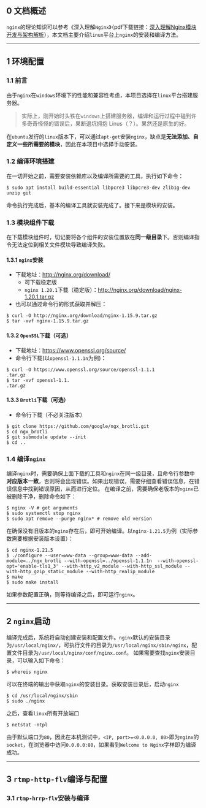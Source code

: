 ## 0 文档概述

`nginx`的理论知识可以参考《深入理解`Nginx`》（pdf下载链接：[深入理解Nginx模块开发与架构解析](https://github.com/3masterplus/book/blob/master/%E6%B7%B1%E5%85%A5%E7%90%86%E8%A7%A3Nginx%E6%A8%A1%E5%9D%97%E5%BC%80%E5%8F%91%E4%B8%8E%E6%9E%B6%E6%9E%84%E8%A7%A3%E6%9E%90.pdf)），本文档主要介绍`linux`平台上`nginx`的安装和编译方法。

---
## 1 环境配置
### 1.1 前言
由于`nginx`在`windows`环境下的性能和兼容性考虑，本项目选择在`linux`平台搭建服务器。
> 实际上，刚开始时头铁在`windows`上搭建服务器，编译和运行过程中碰到许多奇奇怪怪的错误后，果断退坑拥抱 Linus（？）。果然还是原生的好。

在`ubuntu`发行的`linux`版本下，可以通过`apt-get`安装`nginx`，缺点是**无法添加、自定义一些所需要的模块**，因此在本项目中选择手动安装。

### 1.2 编译环境搭建
在一切开始之前，需要安装依赖库以及编译所需要的工具，执行如下命令：
```shell
$ sudo apt install build-essential libpcre3 libpcre3-dev zlib1g-dev unzip git
```
命令执行完成后，基本的编译工具就安装完成了。接下来是模块的安装。

### 1.3 模块组件下载
在下载模块组件时，切记要将各个组件的安装位置放在**同一级目录**下。否则编译指令无法定位到相关文件模块导致编译失败。

#### 1.3.1 `nginx`安装
- 下载地址：http://nginx.org/download/
  - 可下载稳定版
  - `nginx 1.20.1`下载（稳定版）：http://nginx.org/download/nginx-1.20.1.tar.gz
- 也可以通过命令行的形式获取并解压：
```shell
$ curl -O http://nginx.org/download/nginx-1.15.9.tar.gz
$ tar -xvf nginx-1.15.9.tar.gz
```

#### 1.3.2 `OpenSSL`下载（可选）
- 下载地址：https://www.openssl.org/source/
- 命令行下载(以`openssl-1.1.1n`为例)：
```shell
$ curl -O https://www.openssl.org/source/openssl-1.1.1
.tar.gz
$ tar -xvf openssl-1.1.
.tar.gz 
```

#### 1.3.3 `Brotli`下载（可选）
- 命令行下载（不必关注版本）
```shell
$ git clone https://github.com/google/ngx_brotli.git
$ cd ngx_brotli
$ git submodule update --init
$ cd ..
```

### 1.4 编译`nginx`
编译`nginx`时，需要确保上面下载的工具和`nginx`在同一级目录，且命令行参数中**对应版本一致**，否则将会出现错误。如果出现错误，需要仔细查看错误信息，在错误信息中找到错误原因，从而进行定位。
在编译之前，需要确保老版本的`nginx`已被删除干净，删除命令如下：
```shell
$ nginx -V # get arguments
$ sudo systemctl stop nginx
$ sudo apt remove --purge nginx* # remove old version
```
在确保没有旧版本的`nginx`存在后，即可开始编译。以`nginx-1.21.5`为例（实际参数需要根据安装版本设置）：
```shell
$ cd nginx-1.21.5
$ ./configure --user=www-data --group=www-data --add-module=../ngx_brotli --with-openssl=../openssl-1.1.1n  --with-openssl-opt='enable-tls1_3' --with-http_v2_module --with-http_ssl_module --with-http_gzip_static_module --with-http_realip_module
$ make
$ sudo make install
```
如果参数配置正确，则等待编译之后，即可运行`nginx`。

---
## 2 `nginx`启动
编译完成后，系统将自动创建安装和配置文件。`nginx`默认的安装目录为`/usr/local/nginx/`，可执行文件的目录为`/usr/local/nginx/sbin/nginx`，配置文件目录为`/usr/local/nginx/conf/nginx.conf`。
如果需要查找`nginx`安装目录，可以输入如下命令：
```shell
$ whereis nginx
```
可以在终端的输出中获取`nginx`的安装目录。获取安装目录后，启动`nginx`
```shell
$ cd /usr/local/nginx/sbin
$ sudo ./nginx
```
之后，查看`linux`所有开放端口
```shell
$ netstat -ntpl
```
由于默认端口为`80`，因此在本机测试中，`<IP, port>=<0.0.0.0, 80>`即为`nginx`的`socket`，在浏览器中访问`0.0.0.0:80`，如果看到`Welcome to Nginx`字样即为编译成功。

---

## 3 `rtmp-http-flv`编译与配置
### 3.1 `rtmp-hrrp-flv`安装与编译
